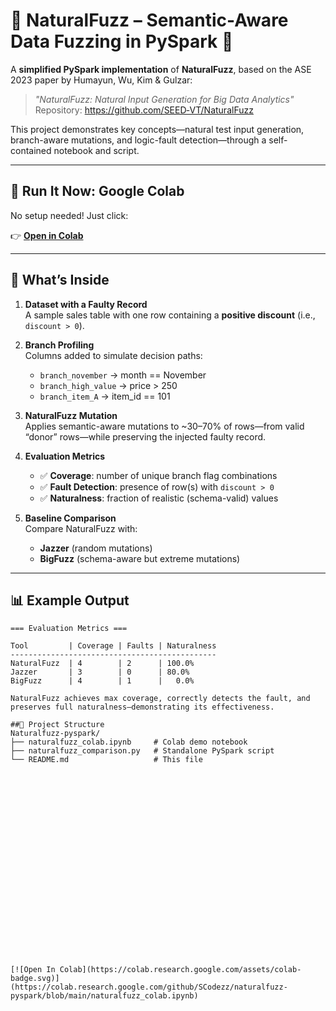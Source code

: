 # 🧪 NaturalFuzz – Semantic-Aware Data Fuzzing in PySpark 🧠

A **simplified PySpark implementation** of **NaturalFuzz**, based on the ASE 2023 paper by Humayun, Wu, Kim & Gulzar:
> *"NaturalFuzz: Natural Input Generation for Big Data Analytics"*  
> Repository: https://github.com/SEED‑VT/NaturalFuzz

This project demonstrates key concepts—natural test input generation, branch-aware mutations, and logic-fault detection—through a self-contained notebook and script.

---

## 🚀 Run It Now: Google Colab

No setup needed! Just click:

👉 **[Open in Colab](https://colab.research.google.com/github/SCodezz/naturalfuzz-pyspark/blob/main/naturalfuzz_colab.ipynb)**

---

## 📘 What’s Inside

1. **Dataset with a Faulty Record**  
   A sample sales table with one row containing a **positive discount** (i.e., `discount > 0`).

2. **Branch Profiling**  
   Columns added to simulate decision paths:
   
   - `branch_november` → month == November  
   - `branch_high_value` → price > 250  
   - `branch_item_A`     → item_id == 101  

3. **NaturalFuzz Mutation**  
   Applies semantic-aware mutations to ~30–70% of rows—from valid “donor” rows—while preserving the injected faulty record.

4. **Evaluation Metrics**  
   - ✅ **Coverage**: number of unique branch flag combinations  
   - ✅ **Fault Detection**: presence of row(s) with `discount > 0`  
   - ✅ **Naturalness**: fraction of realistic (schema-valid) values  

5. **Baseline Comparison**  
   Compare NaturalFuzz with:

   - **Jazzer** (random mutations)  
   - **BigFuzz** (schema-aware but extreme mutations)

---

## 📊 Example Output

```text
=== Evaluation Metrics ===

Tool         | Coverage | Faults | Naturalness
----------------------------------------------
NaturalFuzz  | 4        | 2      | 100.0%
Jazzer       | 3        | 0      | 80.0%
BigFuzz      | 4        | 1      |   0.0%

NaturalFuzz achieves max coverage, correctly detects the fault, and preserves full naturalness—demonstrating its effectiveness.

##📂 Project Structure
Naturalfuzz-pyspark/
├── naturalfuzz_colab.ipynb     # Colab demo notebook
├── naturalfuzz_comparison.py   # Standalone PySpark script
└── README.md                   # This file







  















[![Open In Colab](https://colab.research.google.com/assets/colab-badge.svg)](https://colab.research.google.com/github/SCodezz/naturalfuzz-pyspark/blob/main/naturalfuzz_colab.ipynb)
